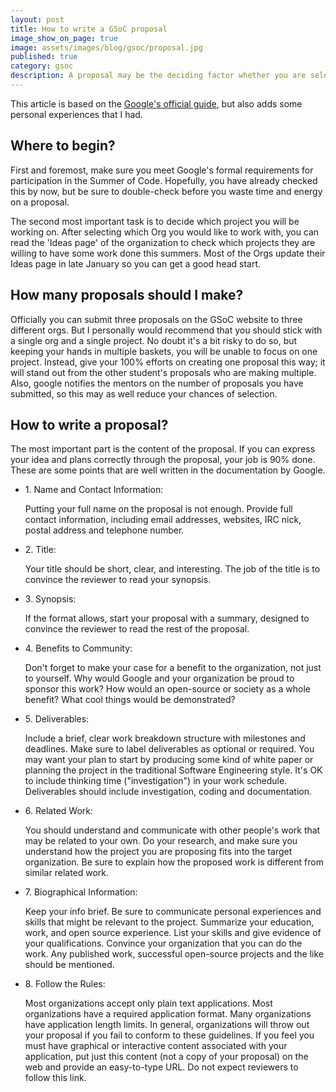 ```yaml
---
layout: post
title: How to write a GSoC proposal
image_show_on_page: true
image: assets/images/blog/gsoc/proposal.jpg
published: true
category: gsoc
description: A proposal may be the deciding factor whether you are selected or not.
---
```


This article is based on the [Google's official guide](https://google.github.io/gsocguides/student/writing-a-proposal#the-basics), but also adds some personal experiences that I had.

## Where to begin?

First and foremost, make sure you meet Google's formal requirements for participation in the Summer of Code. Hopefully, you have already checked this by now, but be sure to double-check before you waste time and energy on a proposal.

The second most important task is to decide which project you will be working on. After selecting which Org you would like to work with, you can read the 'Ideas page' of the organization to check which projects they are willing to have some work done this summers. Most of the Orgs update their Ideas page in late January so you can get a good head start.

## How many proposals should I make?

Officially you can submit three proposals on the GSoC website to three different orgs. But I personally would recommend that you should stick with a single org and a single project. No doubt it's a bit risky to do so, but keeping your hands in multiple baskets, you will be unable to focus on one project. Instead, give your 100% efforts on creating one proposal this way; it will stand out from the other student's proposals who are making multiple. Also, google notifies the mentors on the number of proposals you have submitted, so this may as well reduce your chances of selection.

## How to write a proposal?

The most important part is the content of the proposal. If you can express your idea and plans correctly through the proposal, your job is 90% done. These are some points that are well written in the documentation by Google.

<ul class="alt">

<li>1. Name and Contact Information:

Putting your full name on the proposal is not enough. Provide full contact information, including email addresses, websites, IRC nick, postal address and telephone number.</li>

<li>2. Title:

Your title should be short, clear, and interesting. The job of the title is to convince the reviewer to read your synopsis.</li>

<li>3. Synopsis:

If the format allows, start your proposal with a summary, designed to convince the reviewer to read the rest of the proposal.</li>

<li>4. Benefits to Community:

Don't forget to make your case for a benefit to the organization, not just to yourself. Why would Google and your organization be proud to sponsor this work? How would an open-source or society as a whole benefit? What cool things would be demonstrated?</li>

<li>5. Deliverables:

Include a brief, clear work breakdown structure with milestones and deadlines. Make sure to label deliverables as optional or required. You may want your plan to start by producing some kind of white paper or planning the project in the traditional Software Engineering style. It's OK to include thinking time ("investigation") in your work schedule. Deliverables should include investigation, coding and documentation.</li>

<li>6. Related Work:

You should understand and communicate with other people's work that may be related to your own. Do your research, and make sure you understand how the project you are proposing fits into the target organization. Be sure to explain how the proposed work is different from similar related work.</li>

<li>7. Biographical Information:

Keep your info brief. Be sure to communicate personal experiences and skills that might be relevant to the project. Summarize your education, work, and open source experience. List your skills and give evidence of your qualifications. Convince your organization that you can do the work. Any published work, successful open-source projects and the like should be mentioned.</li>

<li>8. Follow the Rules:

Most organizations accept only plain text applications. Most organizations have a required application format. Many organizations have application length limits. In general, organizations will throw out your proposal if you fail to conform to these guidelines. If you feel you must have graphical or interactive content associated with your application, put just this content (not a copy of your proposal) on the web and provide an easy-to-type URL. Do not expect reviewers to follow this link.</li>

</ul>
